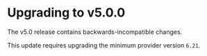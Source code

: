 # Upgrading to v5.0.0

The v5.0 release contains backwards-incompatible changes.

This update requires upgrading the minimum provider version `6.21`.
